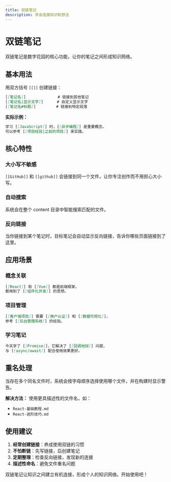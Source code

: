 ```yaml
---
title: 双链笔记
description: 学会连接知识和想法
---
```


# 双链笔记

双链笔记是数字花园的核心功能，让你的笔记之间形成知识网络。

## 基本用法

用双方括号 `[[]]` 创建链接：

```markdown
[[笔记名]]              # 链接到其他笔记
[[笔记名|显示文字]]      # 自定义显示文字
[[笔记名#标题]]         # 链接到特定段落
```

**实际示例：**
```markdown
学习 [[JavaScript]] 时，[[异步编程]] 是重要概念。
可以参考 [[项目经验|之前的项目]] 来实践。
```

## 核心特性

### 大小写不敏感
`[[GitHub]]` 和 `[[github]]` 会链接到同一个文件，让你专注创作而不用担心大小写。

### 自动搜索
系统会在整个 content 目录中智能搜索匹配的文件。

### 反向链接
当你链接到某个笔记时，目标笔记会自动显示反向链接，告诉你哪些页面链接到了这里。

## 应用场景

### 概念关联
```markdown
[[React]] 和 [[Vue]] 都是前端框架，
都用到了 [[组件化开发]] 的思想。
```

### 项目管理
```markdown
[[客户端项目]] 需要 [[用户认证]] 和 [[数据可视化]]，
参考 [[后台管理系统]] 的经验。
```

### 学习笔记
```markdown
今天学了 [[Promise]]，它解决了 [[回调地狱]] 问题，
与 [[async/await]] 配合使用效果更好。
```

## 重名处理

当存在多个同名文件时，系统会按字母顺序选择使用哪个文件，并在构建时显示警告。

**解决方法：**
使用更具描述性的文件名，如：
- `React-基础教程.md`
- `React-进阶技巧.md`

## 使用建议

1. **经常创建链接**：养成使用双链的习惯
2. **不怕断链**：先写链接，后创建笔记
3. **定期整理**：检查反向链接，发现新的连接
4. **描述性命名**：避免文件重名问题

双链笔记让知识之间建立有机连接，形成个人的知识网络。开始使用吧！